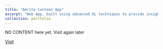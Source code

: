```yaml
---
title: "Amrita Canteen App"
excerpt: "Web App. built using advanced DL techniques to provide insights into the menu & crowd statistics of the canteen using CCTV cameras. <small><i>Under review of the college board, to be adopted in canteens.</i></small> <br/><br/><img src='/images/p1.jpeg' width='400' height='300'>"
collection: portfolio
---
```


NO CONTENT here yet. Visit again later

[Visit](https://github.com/RulerOfEternalNight/AmritaCanteenApp)